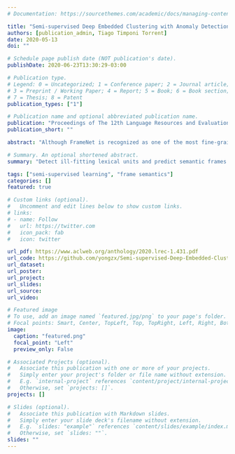 ```yaml
---
# Documentation: https://sourcethemes.com/academic/docs/managing-content/

title: "Semi-supervised Deep Embedded Clustering with Anomaly Detection for Semantic Frame Induction"
authors: [publication_admin, Tiago Timponi Torrent]
date: 2020-05-13
doi: ""

# Schedule page publish date (NOT publication's date).
publishDate: 2020-06-23T13:30:29-03:00

# Publication type.
# Legend: 0 = Uncategorized; 1 = Conference paper; 2 = Journal article;
# 3 = Preprint / Working Paper; 4 = Report; 5 = Book; 6 = Book section;
# 7 = Thesis; 8 = Patent
publication_types: ["1"]

# Publication name and optional abbreviated publication name.
publication: "Proceedings of The 12th Language Resources and Evaluation Conference (LREC)"
publication_short: ""

abstract: "Although FrameNet is recognized as one of the most fine-grained lexical databases, its coverage of lexical units is still limited. To tackle this issue, we propose a two-step frame induction process: for a set of lexical units not yet present in Berkeley FrameNet data release 1.7, first remove those that cannot fit into any existing semantic frame in FrameNet; then, assign the remaining lexical units to their correct frames. We also present the Semi-supervised Deep Embedded Clustering with Anomaly Detection (SDEC-AD) model—an algorithm that maps high-dimensional contextualized vector representations of lexical units to a low-dimensional latent space for better frame prediction and uses reconstruction error to identify lexical units that cannot evoke frames in FrameNet. SDEC-AD outperforms the state-of-the-art methods in both steps of the frame induction process. Empirical results also show that definitions provide contextual information for representing and characterizing the frame membership of lexical units."

# Summary. An optional shortened abstract.
summary: "Detect ill-fitting lexical units and predict semantic frames with the Semi-supervised Deep Embedded Clustering with Anomaly Detection (SDEC-AD)."

tags: ["semi-supervised learning", "frame semantics"]
categories: []
featured: true

# Custom links (optional).
#   Uncomment and edit lines below to show custom links.
# links:
# - name: Follow
#   url: https://twitter.com
#   icon_pack: fab
#   icon: twitter

url_pdf: https://www.aclweb.org/anthology/2020.lrec-1.431.pdf
url_code: https://github.com/yongzx/Semi-supervised-Deep-Embedded-Clustering-with-Anomaly-Detection-for-Semantic-Frame-Induction
url_dataset:
url_poster:
url_project:
url_slides:
url_source:
url_video:

# Featured image
# To use, add an image named `featured.jpg/png` to your page's folder.
# Focal points: Smart, Center, TopLeft, Top, TopRight, Left, Right, BottomLeft, Bottom, BottomRight.
image:
  caption: "featured.png"
  focal_point: "Left"
  preview_only: False

# Associated Projects (optional).
#   Associate this publication with one or more of your projects.
#   Simply enter your project's folder or file name without extension.
#   E.g. `internal-project` references `content/project/internal-project/index.md`.
#   Otherwise, set `projects: []`.
projects: []

# Slides (optional).
#   Associate this publication with Markdown slides.
#   Simply enter your slide deck's filename without extension.
#   E.g. `slides: "example"` references `content/slides/example/index.md`.
#   Otherwise, set `slides: ""`.
slides: ""
---
```

